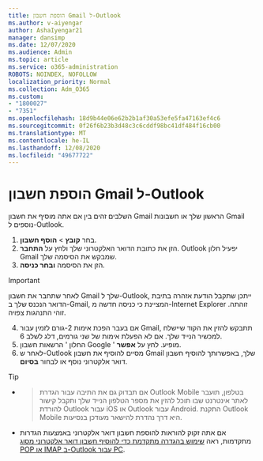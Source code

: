 ```yaml
---
title: הוספת חשבון Gmail ל-Outlook
ms.author: v-aiyengar
author: AshaIyengar21
manager: dansimp
ms.date: 12/07/2020
ms.audience: Admin
ms.topic: article
ms.service: o365-administration
ROBOTS: NOINDEX, NOFOLLOW
localization_priority: Normal
ms.collection: Adm_O365
ms.custom:
- "1800027"
- "7351"
ms.openlocfilehash: 18d9b44e06e62b2b1af30a53efe5fa47163ef4c6
ms.sourcegitcommit: 0f26f6b23b3d48c3c6cddf98bc41df484f16cb00
ms.translationtype: MT
ms.contentlocale: he-IL
ms.lasthandoff: 12/08/2020
ms.locfileid: "49677722"
---
```

# <a name="add-a-gmail-account-to-outlook"></a>הוספת חשבון Gmail ל-Outlook

השלבים זהים בין אם אתה מוסיף את חשבון Gmail הראשון שלך או חשבונות Gmail נוספים ל-Outlook.

1. בחר **קובץ**  >  **הוסף חשבון**.
1. הזן את כתובת הדואר האלקטרוני שלך ולחץ על **התחבר**. Outlook יפעיל חלון Gmail שמבקש את הסיסמה שלך. 
1. הזן את הסיסמה **ובחר כניסה**.
> [!IMPORTANT]
> לאחר שתחבר את חשבון Gmail שלך ל-Outlook, ייתכן שתקבל הודעת אזהרה בתיבת הדואר הנכנס שלך ב-Gmail, המציינת כי כניסה חדשה מ-Internet Explorer זוהתה. זוהי התנהגות צפויה.
4. אם בעבר הפכת אימות 2-גורם לזמין עבור Gmail, תתבקש להזין את הקוד שיישלח למכשיר הנייד שלך. אם לא הפעלת אימות של שני גורמים, דלג לשלב 6.
1. החלון ' הרשאות חשבון Google ' מופיע. לחץ על **אפשר**.
1. לאחר ש-Outlook מסיים להוסיף את חשבון Gmail שלך, באפשרותך להוסיף חשבון דואר אלקטרוני נוסף או לבחור **בסיום**.
> [!TIP]
- > אם תבדוק גם את התיבה עבור הגדרת Outlook Mobile בטלפון, תועבר לאתר אינטרנט שבו תוכל להזין את מספר הטלפון הנייד שלך ותקבל קישור להורדת Outlook עבור iOS או Outlook עבור Android. התקנת Outlook Mobile היא דרך נהדרת להישאר מעודכן בנסיעות.
- אם אתה זקוק להוראות להוספת חשבון דואר אלקטרוני באמצעות הגדרות מתקדמות, ראה [שימוש בהגדרה מתקדמת כדי להוסיף חשבון דואר אלקטרוני מסוג POP או IMAP ב-Outlook עבור PC](https://support.microsoft.com/office/change-or-update-email-account-settings-in-outlook-for-windows-560a9065-3c3a-4ec5-a24f-cdb9a8d622a2#bkmk_advanced).
